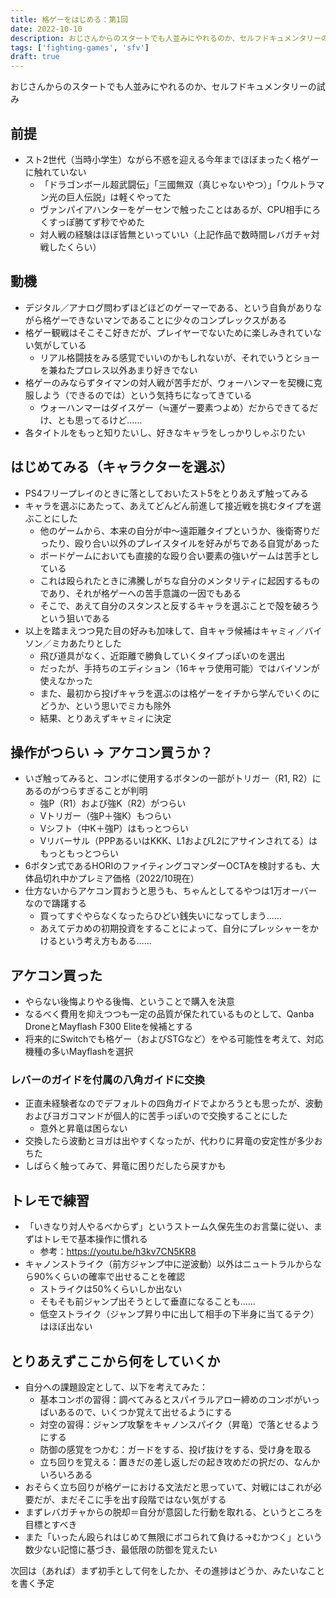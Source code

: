 ```yaml
---
title: 格ゲーをはじめる：第1回
date: 2022-10-10
description: おじさんからのスタートでも人並みにやれるのか、セルフドキュメンタリーの試み
tags: ['fighting-games', 'sfv']
draft: true
---
```


おじさんからのスタートでも人並みにやれるのか、セルフドキュメンタリーの試み

## 前提
- スト2世代（当時小学生）ながら不惑を迎える今年までほぼまったく格ゲーに触れていない
  - 「ドラゴンボール超武闘伝」「三國無双（真じゃないやつ）」「ウルトラマン光の巨人伝説」は軽くやってた
  - ヴァンパイアハンターをゲーセンで触ったことはあるが、CPU相手にろくすっぽ勝てず秒でやめた
  - 対人戦の経験はほぼ皆無といっていい（上記作品で数時間レバガチャ対戦したくらい）

## 動機
- デジタル／アナログ問わずほどほどのゲーマーである、という自負がありながら格ゲーできないマンであることに少々のコンプレックスがある
- 格ゲー観戦はそこそこ好きだが、プレイヤーでないために楽しみきれていない気がしている
  - リアル格闘技をみる感覚でいいのかもしれないが、それでいうとショーを兼ねたプロレス以外あまり好きでない
- 格ゲーのみならずタイマンの対人戦が苦手だが、ウォーハンマーを契機に克服しよう（できるのでは）という気持ちになってきている
  - ウォーハンマーはダイスゲー（≒運ゲー要素つよめ）だからできてるだけ、とも思ってるけど……
- 各タイトルをもっと知りたいし、好きなキャラをしっかりしゃぶりたい

## はじめてみる（キャラクターを選ぶ）
- PS4フリープレイのときに落としておいたスト5をとりあえず触ってみる
- キャラを選ぶにあたって、あえてどんどん前進して接近戦を挑むタイプを選ぶことにした
  - 他のゲームから、本来の自分が中〜遠距離タイプというか、後衛寄りだったり、殴り合い以外のプレイスタイルを好みがちである自覚があった
  - ボードゲームにおいても直接的な殴り合い要素の強いゲームは苦手としている
  - これは殴られたときに沸騰しがちな自分のメンタリティに起因するものであり、それが格ゲーへの苦手意識の一因でもある
  - そこで、あえて自分のスタンスと反するキャラを選ぶことで殻を破ろうという狙いである
- 以上を踏まえつつ見た目の好みも加味して、自キャラ候補はキャミィ／バイソン／ミカあたりとした
  - 飛び道具がなく、近距離で勝負していくタイプっぽいのを選出
  - だったが、手持ちのエディション（16キャラ使用可能）ではバイソンが使えなかった
  - また、最初から投げキャラを選ぶのは格ゲーをイチから学んでいくのにどうか、という思いでミカも除外
  - 結果、とりあえずキャミィに決定

## 操作がつらい → アケコン買うか？
- いざ触ってみると、コンボに使用するボタンの一部がトリガー（R1, R2）にあるのがつらすぎることが判明
  - 強P（R1）および強K（R2）がつらい
  - Vトリガー（強P＋強K）もつらい
  - Vシフト（中K＋強P）はもっとつらい
  - Vリバーサル（PPPあるいはKKK、L1およびL2にアサインされてる）はもっともっとつらい
- 6ボタン式であるHORIのファイティングコマンダーOCTAを検討するも、大体品切れ中かプレミア価格（2022/10現在）
- 仕方ないからアケコン買おうと思うも、ちゃんとしてるやつは1万オーバーなので躊躇する
  - 買ってすぐやらなくなったらひどい銭失いになってしまう……
  - あえてデカめの初期投資をすることによって、自分にプレッシャーをかけるという考え方もある……

## アケコン買った
- やらない後悔よりやる後悔、ということで購入を決意
- なるべく費用を抑えつつも一定の品質が保たれているものとして、Qanba DroneとMayflash F300 Eliteを候補とする
- 将来的にSwitchでも格ゲー（およびSTGなど）をやる可能性を考えて、対応機種の多いMayflashを選択

### レバーのガイドを付属の八角ガイドに交換
- 正直未経験者なのでデフォルトの四角ガイドでよかろうとも思ったが、波動およびヨガコマンドが個人的に苦手っぽいので交換することにした
  - 意外と昇竜は困らない
- 交換したら波動とヨガは出やすくなったが、代わりに昇竜の安定性が多少おちた
- しばらく触ってみて、昇竜に困りだしたら戻すかも

## トレモで練習
- 「いきなり対人やるべからず」というストーム久保先生のお言葉に従い、まずはトレモで基本操作に慣れる
  - 参考：<a href="https://youtu.be/h3kv7CN5KR8" target="_blank">https://youtu.be/h3kv7CN5KR8</a>
- キャノンストライク（前方ジャンプ中に逆波動）以外はニュートラルからなら90%くらいの確率で出せることを確認
  - ストライクは50%くらいしか出ない
  - そもそも前ジャンプ出そうとして垂直になることも……
  - 低空ストライク（ジャンプ昇り中に出して相手の下半身に当てるテク）はほぼ出ない

## とりあえずここから何をしていくか
- 自分への課題設定として、以下を考えてみた：
  - 基本コンボの習得：調べてみるとスパイラルアロー締めのコンボがいっぱいあるので、いくつか覚えて出せるようにする
  - 対空の習得：ジャンプ攻撃をキャノンスパイク（昇竜）で落とせるようにする
  - 防御の感覚をつかむ：ガードをする、投げ抜けをする、受け身を取る
  - 立ち回りを覚える：置きだの差し返しだの起き攻めだの択だの、なんかいろいろある
- おそらく立ち回りが格ゲーにおける文法だと思っていて、対戦にはこれが必要だが、まだそこに手を出す段階ではない気がする
- まずレバガチャからの脱却＝自分が意図した行動を取れる、というところを目標とすべき
- また「いったん殴られはじめて無限にボコられて負ける→むかつく」という数少ない記憶に基づき、最低限の防御を覚えたい

次回は（あれば）まず初手として何をしたか、その進捗はどうか、みたいなことを書く予定